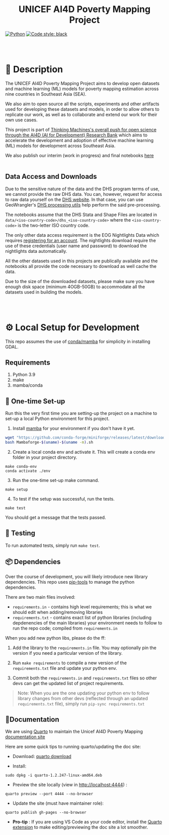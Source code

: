 <div align="center">

# UNICEF AI4D Poverty Mapping Project

</div>

<a href="https://www.python.org/"><img alt="Python" src="https://img.shields.io/badge/-Python 3.9-blue?style=for-the-badge&logo=python&logoColor=white"></a>
<a href="https://black.readthedocs.io/en/stable/"><img alt="Code style: black" src="https://img.shields.io/badge/code%20style-black-black.svg?style=for-the-badge&labelColor=gray"></a>

<br/>
<br/>


# 📜 Description

The UNICEF AI4D Poverty Mapping Project aims to develop open datasets and machine learning (ML) models 
for poverty mapping estimation across nine countries in Southeast Asia (SEA).

We also aim to open source all the scripts, experiments and other artifacts used for 
developing these datasets and models, in order to allow others to replicate our work,
as well as to collaborate and extend our work for their own use cases.

This project is part of [Thinking Machines's overall push for open science through the AI4D
(AI for Development) Research Bank](https://stories.thinkingmachin.es/unicef-ai4d-research-bank/) 
which aims to accelerate the development and adoption of effective machine learning (ML) models for 
development across Southeast Asia.

We also publish our interim (work in progress) and final notebooks [here](https://thinkingmachines.github.io/unicef-ai4d-poverty-mapping)
<br/>
<br/>

## Data Access and Downloads

Due to the sensitive nature of the data and the DHS program terms of use, we cannot provide the raw DHS data. You can, however, request for access to raw data yourself on the [DHS website](https://dhsprogram.com/data/new-user-registration.cfm). In that case, you can use GeoWrangler's [DHS processing utils](https://geowrangler.thinkingmachin.es/tutorial.dhs.html) help perform the said pre-processing. 

The notebooks assume that the DHS Stata and Shape Files are located in `data/<iso-country-code>/dhs_<iso-country-code>`
where the `<iso-country-code>` is the two-letter ISO country code. 

The only other data access requirement is the EOG Nightlights Data which requires [registering for an account](https://eogdata.mines.edu/products/register). The nightlights download require the use of these credentials (user name and password) to download the nightlights data automatically.

All the other datasets used in this projects are publically available and the notebooks all provide the code necessary to download as well
cache the data.

Due to the size of the downloaded datasets, please make sure you have enough disk space (minimum 4OGB-50GB) to accommodate all the datasets used in building the models.

<br/>
<br/>

# ⚙️ Local Setup for Development

This repo assumes the use of [conda/mamba](https://github.com/conda-forge/miniforge#mambaforge) for simplicity in installing GDAL.


## Requirements

1. Python 3.9
2. make
3. mamba/conda


## 🐍 One-time Set-up
Run this the very first time you are setting-up the project on a machine to set-up a local Python environment for this project.

1. Install [mamba](https://github.com/conda-forge/miniforge#mambaforge) for your environment if you don't have it yet.
```bash
wget "https://github.com/conda-forge/miniforge/releases/latest/download/Mambaforge-$(uname)-$(uname -m).sh"
bash Mambaforge-$(uname)-$(uname -m).sh
```

2. Create a local conda env and activate it. This will create a conda env folder in your project directory.
```
make conda-env
conda activate ./env
```

3. Run the one-time set-up make command.
```
make setup
```

4. To test if the setup was successful, run the tests.
```
make test
```

You should get a message that the tests passed.

## 🐍 Testing
To run automated tests, simply run `make test`.

## 📦 Dependencies

Over the course of development, you will likely introduce new library dependencies. This repo uses [pip-tools](https://github.com/jazzband/pip-tools) to manage the python dependencies.

There are two main files involved:
* `requirements.in` - contains high level requirements; this is what we should edit when adding/removing libraries
* `requirements.txt` - contains exact list of python libraries (including depdenencies of the main libraries) your environment needs to follow to run the repo code; compiled from `requirements.in`


When you add new python libs, please do the ff:

1. Add the library to the `requirements.in` file. You may optionally pin the version if you need a particular version of the library.

2. Run `make requirements` to compile a new version of the `requirements.txt` file and update your python env.

3. Commit both the `requirements.in` and `requirements.txt` files so other devs can get the updated list of project requirements.

> Note: When you are the one updating your python env to follow library changes from other devs (reflected through an updated `requirements.txt` file), simply run `pip-sync requirements.txt`


## 📜Documentation 

We are using [Quarto](https://quarto.org/) to maintain the Unicef AI4D Poverty Mapping [documentation site](https://thinkingmachines.github.io/unicef-ai4d-poverty-mapping/) 

Here are some quick tips to running quarto/updating the doc site:

* Download: 
[quarto download](https://quarto.org/docs/get-started/)

* Install:
```
sudo dpkg -i quarto-1.2.247-linux-amd64.deb
```

* Preview the site locally (view in [http://localhost:4444](http://localhost:4444)) :
```
quarto preview --port 4444 --no-browser
```

* Update the site (must have maintainer role):
```
quarto publish gh-pages --no-browser
```
* **Pro-tip** : If you are using VS Code as your code editor, install the [Quarto extension](https://marketplace.visualstudio.com/items?itemName=quarto.quarto) to make editing/previewing the doc site a lot smoother.


